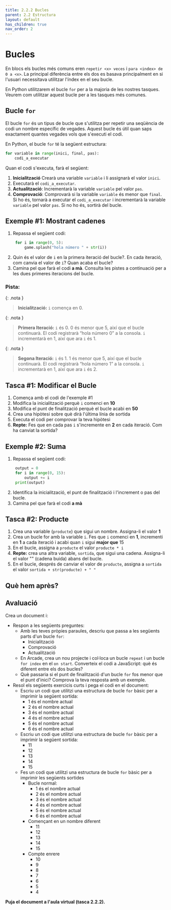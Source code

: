```yaml
---
title: 2.2.2 Bucles
parent: 2.2 Estructura
layout: default
has_children: true
nav_order: 2
---
```


# Bucles

En blocs els bucles més comuns eren `repetir <x> veces` i `para <index> de 0 a <x>`. La principal diferència entre els dos es basava principalment en si l'usuari necessitava utilitzar l'índex en el seu bucle.

En Python utilitzarem el bucle `for` per a la majoria de les nostres tasques. Veurem com utilitzar aquest bucle per a les tasques més comunes.

## Bucle `for`

El bucle `for` és un tipus de bucle que s'utilitza per repetir una seqüència de codi un nombre específic de vegades. Aquest bucle és útil quan saps exactament quantes vegades vols que s'executi el codi.

En Python, el bucle `for` té la següent estructura:

```python
for variable in range(inici, final, pas):
    codi_a_executar
```

Quan el codi s'executa, farà el següent:

1. **Inicialització** Crearà una variable `variable` i li assignarà el valor `inici`.
2. Executarà el `codi_a_executar`.
3. **Actualització**: Incrementarà la variable `variable` pel valor `pas`.
4. **Comprovació**: Comprovarà si la variable `variable` és menor que `final`. Si ho és, tornarà a executar el `codi_a_executar` i incrementarà la variable `variable` pel valor `pas`. Si no ho és, sortirà del bucle.

## Exemple #1: Mostrant cadenes

1. Repassa el següent codi:
   ```python
    for i in range(0, 5):
        game.splash("hola número " + str(i))
   ```
2. Quin és el valor de `i` en la primera iteració del bucle?. En cada iteració, com canvia el valor de `i`? Quan acaba el bucle?
3. Camina pel que farà el codi **a mà**. Consulta les pistes a continuació per a les dues primeres iteracions del bucle.

### Pista:

{: .nota }

> **Inicialització:** `i` comença en 0.

{: .nota }

> **Primera Iteració:** `i` és 0. 0 és menor que 5, així que el bucle continuarà. El codi registrarà “hola número 0” a la consola. `i` incrementarà en 1, així que ara `i` és 1.

{: .nota }

> **Segona Iteració:** `i` és 1. 1 és menor que 5, així que el bucle continuarà. El codi registrarà “hola número 1” a la consola. `i` incrementarà en 1, així que ara `i` és 2.

## Tasca #1: Modificar el Bucle

1. Comença amb el codi de l'exemple #1
2. Modifica la inicialització perquè `i` comenci en **10**
3. Modifica el punt de finalització perquè el bucle acabi en **50**
4. Crea una hipòtesi sobre què dirà l'última línia de sortida
5. Executa el codi per comprovar la teva hipòtesi
6. **Repte:** Fes que en cada pas `i` s'incremente en **2** en cada iteració. Com ha canviat la sortida?

## Exemple #2: Suma

1. Repassa el següent codi:
   ```python
    output = 0
    for i in range(0, 15):
        output += i
    print(output)
   ```
2. Identifica la inicialització, el punt de finalització i l'increment o pas del bucle.
3. Camina pel que farà el codi **a mà**

## Tasca #2: Producte

1. Crea una variable (`producte`) que sigui un nombre. Assigna-li el valor **1**
2. Crea un bucle for amb la variable `i`. Fes que `i` comenci en **1**, incrementi en **1** a cada iteració i acabi quan `i` sigui **major que** 15
3. En el bucle, assigna a `producte` el valor `producte * i`
4. **Repte:** crea una altra variable, `sortida`, que sigui una cadena. Assigna-li el valor "" (cadena buida) abans del bucle.
5. En el bucle, després de canviar el valor de `producte`, assigna a `sortida` el valor `sortida + str(producte) + " "`

## Què hem après?

## Avaluació

Crea un document i:

- Respon a les següents preguntes:
  - Amb les teves pròpies paraules, descriu que passa a les següents parts d'un bucle `for`:
    - Inicialització
    - Comprovació
    - Actualització
  - En Arcade, crea un nou projecte i col·loca un bucle `repeat` i un bucle `for index` en el `on start`. Converteix el codi a JavaScript: què és diferent entre els dos bucles?
  - Què passaria si el punt de finalització d'un bucle `for` fos menor que el punt d'inici? Comprova la teva resposta amb un exemple.
- Resol els següents exercicis curts i pega el codi en el document:
  - Escriu un codi que utilitzi una estructura de bucle `for` bàsic per a imprimir la següent sortida:
    - 1 és el nombre actual
    - 2 és el nombre actual
    - 3 és el nombre actual
    - 4 és el nombre actual
    - 5 és el nombre actual
    - 6 és el nombre actual
  - Escriu un codi que utilitzi una estructura de bucle `for` bàsic per a imprimir la següent sortida:
    - 11
    - 12
    - 13
    - 14
    - 15
  - Fes un codi que utilitzi una estructura de bucle `for` bàsic per a imprimir les següents sortides
    - Bucle normal:
      - 1 és el nombre actual
      - 2 és el nombre actual
      - 3 és el nombre actual
      - 4 és el nombre actual
      - 5 és el nombre actual
      - 6 és el nombre actual
    - Començant en un nombre diferent
      - 11
      - 12
      - 13
      - 14
      - 15
    - Compte enrere
      - 10
      - 9
      - 8
      - 7
      - 6
      - 5
      - 4

**Puja el document a l'aula virtual (tasca 2.2.2).**
